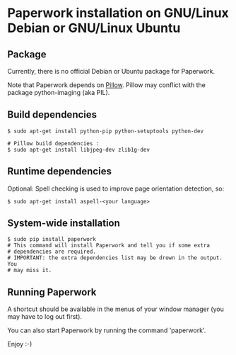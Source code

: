 # Paperwork installation on GNU/Linux Debian or GNU/Linux Ubuntu


## Package

Currently, there is no official Debian or Ubuntu package for Paperwork.

Note that Paperwork depends on [Pillow](https://pypi.python.org/pypi/Pillow/).
Pillow may conflict with the package python-imaging (aka PIL).


## Build dependencies

    $ sudo apt-get install python-pip python-setuptools python-dev

    # Pillow build dependencies :
    $ sudo apt-get install libjpeg-dev zlib1g-dev


## Runtime dependencies

Optional:
Spell checking is used to improve page orientation detection, so:

    $ sudo apt-get install aspell-<your language>


## System-wide installation

    $ sudo pip install paperwork
    # This command will install Paperwork and tell you if some extra
    # dependencies are required.
    # IMPORTANT: the extra dependencies list may be drown in the output. You
    # may miss it.


## Running Paperwork

A shortcut should be available in the menus of your window manager (you may
have to log out first).

You can also start Paperwork by running the command 'paperwork'.

Enjoy :-)
